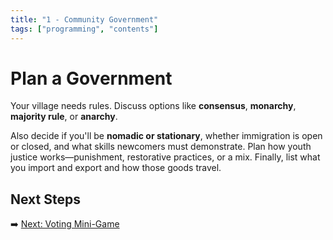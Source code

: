 ```yaml
---
title: "1 - Community Government"
tags: ["programming", "contents"]
---
```

# Plan a Government

Your village needs rules. Discuss options like **consensus**, **monarchy**, **majority rule**, or **anarchy**.

Also decide if you'll be **nomadic or stationary**, whether immigration is open or closed, and what skills newcomers must demonstrate. Plan how youth justice works—punishment, restorative practices, or a mix. Finally, list what you import and export and how those goods travel.

## Next Steps

➡️ [Next: Voting Mini-Game](/sustainability_lab/Day-5/01_voting)
